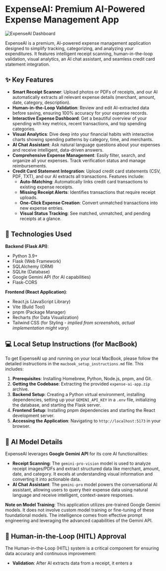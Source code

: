 # ExpenseAI: Premium AI-Powered Expense Management App

![ExpenseAI Dashboard](https://github.com/your-username/expense-ai/blob/main/docs/dashboard.png?raw=true)

ExpenseAI is a premium, AI-powered expense management application designed to simplify tracking, categorizing, and analyzing your expenditures. It features intelligent receipt scanning, human-in-the-loop validation, visual analytics, an AI chat assistant, and seamless credit card statement integration.

## ✨ Key Features

*   **Smart Receipt Scanner**: Upload photos or PDFs of receipts, and our AI automatically extracts all relevant expense details (merchant, amount, date, category, description).
*   **Human-in-the-Loop Validation**: Review and edit AI-extracted data before saving, ensuring 100% accuracy for your expense records.
*   **Interactive Expense Dashboard**: Get a beautiful overview of your spending with key metrics, recent transactions, and top spending categories.
*   **Visual Analytics**: Dive deep into your financial habits with interactive charts showing spending patterns by category, time, and merchants.
*   **AI Chat Assistant**: Ask natural language questions about your expenses and receive intelligent, data-driven answers.
*   **Comprehensive Expense Management**: Easily filter, search, and organize all your expenses. Track verification status and manage reimbursements.
*   **Credit Card Statement Integration**: Upload credit card statements (CSV, PDF, TXT), and our AI extracts all transactions. Features include:
    *   **Auto-Matching**: Automatically links credit card transactions to existing expense receipts.
    *   **Missing Receipt Alerts**: Identifies transactions that require receipt uploads.
    *   **One-Click Expense Creation**: Convert unmatched transactions into new expense entries.
    *   **Visual Status Tracking**: See matched, unmatched, and pending receipts at a glance.

## 🚀 Technologies Used

**Backend (Flask API)**:
*   Python 3.9+
*   Flask (Web Framework)
*   SQLAlchemy (ORM)
*   SQLite (Database)
*   Google Gemini API (for AI capabilities)
*   Flask-CORS

**Frontend (React Application)**:
*   React.js (JavaScript Library)
*   Vite (Build Tool)
*   pnpm (Package Manager)
*   Recharts (for Data Visualization)
*   Tailwind CSS (for Styling - *implied from screenshots, actual implementation might vary*)

## 💻 Local Setup Instructions (for MacBook)

To get ExpenseAI up and running on your local MacBook, please follow the detailed instructions in the `macbook_setup_instructions.md` file. This includes:

1.  **Prerequisites**: Installing Homebrew, Python, Node.js, pnpm, and Git.
2.  **Getting the Codebase**: Extracting the provided `expense-ai-app.zip` archive.
3.  **Backend Setup**: Creating a Python virtual environment, installing dependencies, setting up your `GEMINI_API_KEY` in a `.env` file, initializing the database, and starting the Flask server.
4.  **Frontend Setup**: Installing pnpm dependencies and starting the React development server.
5.  **Accessing the Application**: Navigating to `http://localhost:5173` in your browser.

## 🧠 AI Model Details

ExpenseAI leverages **Google Gemini API** for its core AI functionalities:

*   **Receipt Scanning**: The `gemini-pro-vision` model is used to analyze receipt images/PDFs and extract structured data like merchant, amount, date, and category. It excels at understanding visual information and converting it into actionable data.
*   **AI Chat Assistant**: The `gemini-pro` model powers the conversational AI assistant, allowing users to query their expense data using natural language and receive intelligent, context-aware responses.

**Note on Model Training**: This application utilizes pre-trained Google Gemini models. It does not involve custom model training or fine-tuning of these foundational models. The intelligence comes from effective prompt engineering and leveraging the advanced capabilities of the Gemini API.

## 🤝 Human-in-the-Loop (HITL) Approval

The Human-in-the-Loop (HITL) system is a critical component for ensuring data accuracy and continuous improvement:

*   **Validation**: After AI extracts data from a receipt, it enters a 
